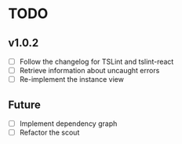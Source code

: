 # TODO

## v1.0.2
- [ ] Follow the changelog for TSLint and tslint-react
- [ ] Retrieve information about uncaught errors
- [ ] Re-implement the instance view

## Future
- [ ] Implement dependency graph
- [ ] Refactor the scout
